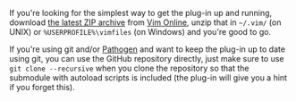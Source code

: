 If you're looking for the simplest way to get the plug-in up and running, download [the latest ZIP archive](http://peterodding.com/code/vim/downloads/easytags) from [Vim Online](http://www.vim.org/scripts/script.php?script_id=3114), unzip that in `~/.vim/` (on UNIX) or `%USERPROFILE%\vimfiles` (on Windows) and you're good to go.

If you're using git and/or [Pathogen](http://www.vim.org/scripts/script.php?script_id=2332) and want to keep the plug-in up to date using git, you can use the GitHub repository directly, just make sure to use `git clone --recursive` when you clone the repository so that the submodule with autoload scripts is included (the plug-in will give you a hint if you forget this).
